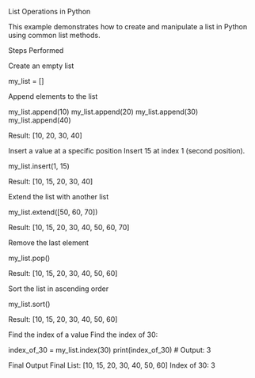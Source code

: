 List Operations in Python

This example demonstrates how to create and manipulate a list in Python using common list methods.

Steps Performed

Create an empty list

my_list = []


Append elements to the list

my_list.append(10)
my_list.append(20)
my_list.append(30)
my_list.append(40)


Result: [10, 20, 30, 40]

Insert a value at a specific position
Insert 15 at index 1 (second position).

my_list.insert(1, 15)


Result: [10, 15, 20, 30, 40]

Extend the list with another list

my_list.extend([50, 60, 70])


Result: [10, 15, 20, 30, 40, 50, 60, 70]

Remove the last element

my_list.pop()


Result: [10, 15, 20, 30, 40, 50, 60]

Sort the list in ascending order

my_list.sort()


Result: [10, 15, 20, 30, 40, 50, 60]

Find the index of a value
Find the index of 30:

index_of_30 = my_list.index(30)
print(index_of_30)  # Output: 3

Final Output
Final List: [10, 15, 20, 30, 40, 50, 60]
Index of 30: 3
